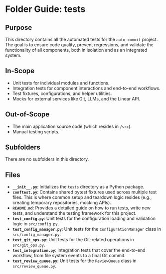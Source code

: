 # Folder Guide: tests

## Purpose

This directory contains all the automated tests for the `auto-commit` project. The goal is to ensure code quality, prevent regressions, and validate the functionality of all components, both in isolation and as an integrated system.

## In-Scope

- Unit tests for individual modules and functions.
- Integration tests for component interactions and end-to-end workflows.
- Test fixtures, configurations, and helper utilities.
- Mocks for external services like Git, LLMs, and the Linear API.

## Out-of-Scope

- The main application source code (which resides in `/src`).
- Manual testing scripts.

## Subfolders

There are no subfolders in this directory.

## Files

- **`__init__.py`**: Initializes the `tests` directory as a Python package.
- **`conftest.py`**: Contains shared pytest fixtures used across multiple test files. This is where common setup and teardown logic resides (e.g., creating temporary repositories, mocking APIs).
- **`README.md`**: Provides a detailed guide on how to run tests, write new tests, and understand the testing framework for this project.
- **`test_config.py`**: Unit tests for the configuration loading and validation logic in `src/config.py`.
- **`test_config_manager.py`**: Unit tests for the `ConfigurationManager` class in `src/config_manager.py`.
- **`test_git_ops.py`**: Unit tests for the Git-related operations in `src/git_ops.py`.
- **`test_integration.py`**: Integration tests that cover the end-to-end workflow, from file system events to a final Git commit.
- **`test_review_queue.py`**: Unit tests for the `ReviewQueue` class in `src/review_queue.py`. 